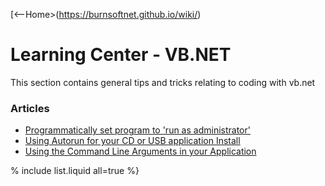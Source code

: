 [<--Home>(https://burnsoftnet.github.io/wiki/)
# Learning Center - VB.NET

This section contains general tips and tricks relating to coding with vb.net

### Articles

- [Programmatically set program to 'run as administrator'](kb1.md)
- [Using Autorun for your CD or USB application Install](kb.2)
- [Using the Command Line Arguments in your Application](kb3.md)

% include list.liquid all=true %}